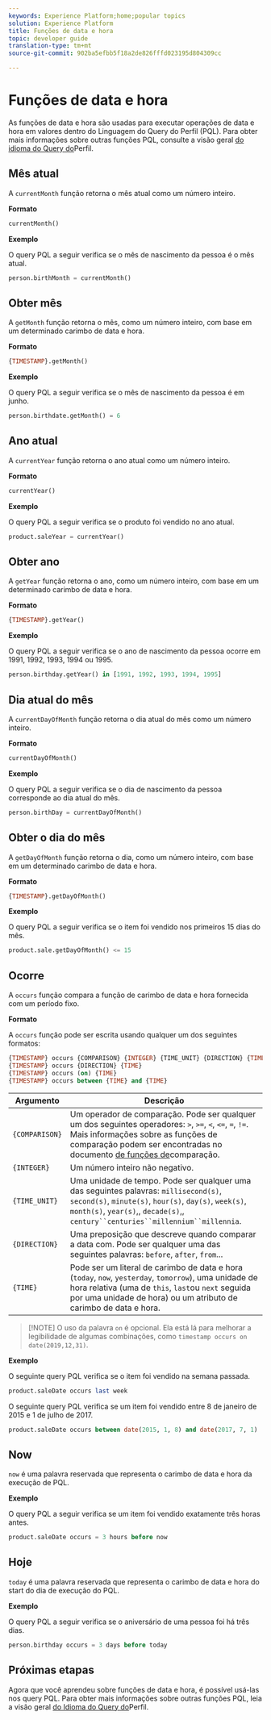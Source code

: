 ```yaml
---
keywords: Experience Platform;home;popular topics
solution: Experience Platform
title: Funções de data e hora
topic: developer guide
translation-type: tm+mt
source-git-commit: 902ba5efbb5f18a2de826fffd023195d804309cc

---
```



# Funções de data e hora

As funções de data e hora são usadas para executar operações de data e hora em valores dentro do Linguagem do Query do Perfil (PQL). Para obter mais informações sobre outras funções PQL, consulte a visão geral [do idioma do Query do](./overview.md)Perfil.

## Mês atual

A `currentMonth` função retorna o mês atual como um número inteiro.

**Formato**

```sql
currentMonth()
```

**Exemplo**

O query PQL a seguir verifica se o mês de nascimento da pessoa é o mês atual.

```sql
person.birthMonth = currentMonth()
```

## Obter mês

A `getMonth` função retorna o mês, como um número inteiro, com base em um determinado carimbo de data e hora.

**Formato**

```sql
{TIMESTAMP}.getMonth()
```

**Exemplo**

O query PQL a seguir verifica se o mês de nascimento da pessoa é em junho.

```sql
person.birthdate.getMonth() = 6
```

## Ano atual

A `currentYear` função retorna o ano atual como um número inteiro.

**Formato**

```sql
currentYear()
```

**Exemplo**

O query PQL a seguir verifica se o produto foi vendido no ano atual.

```sql
product.saleYear = currentYear()
```

## Obter ano

A `getYear` função retorna o ano, como um número inteiro, com base em um determinado carimbo de data e hora.

**Formato**

```sql
{TIMESTAMP}.getYear()
```

**Exemplo**

O query PQL a seguir verifica se o ano de nascimento da pessoa ocorre em 1991, 1992, 1993, 1994 ou 1995.

```sql
person.birthday.getYear() in [1991, 1992, 1993, 1994, 1995]
```

## Dia atual do mês

A `currentDayOfMonth` função retorna o dia atual do mês como um número inteiro.

**Formato**

```sql
currentDayOfMonth()
```

**Exemplo**

O query PQL a seguir verifica se o dia de nascimento da pessoa corresponde ao dia atual do mês.

```sql
person.birthDay = currentDayOfMonth()
```

## Obter o dia do mês

A `getDayOfMonth` função retorna o dia, como um número inteiro, com base em um determinado carimbo de data e hora.

**Formato**

```sql
{TIMESTAMP}.getDayOfMonth()
```

**Exemplo**

O query PQL a seguir verifica se o item foi vendido nos primeiros 15 dias do mês.

```sql
product.sale.getDayOfMonth() <= 15
```

## Ocorre

A `occurs` função compara a função de carimbo de data e hora fornecida com um período fixo.

**Formato**

A `occurs` função pode ser escrita usando qualquer um dos seguintes formatos:

```sql
{TIMESTAMP} occurs {COMPARISON} {INTEGER} {TIME_UNIT} {DIRECTION} {TIME}
{TIMESTAMP} occurs {DIRECTION} {TIME}
{TIMESTAMP} occurs (on) {TIME}
{TIMESTAMP} occurs between {TIME} and {TIME}
```

| Argumento | Descrição |
| --------- | ----------- |
| `{COMPARISON}` | Um operador de comparação. Pode ser qualquer um dos seguintes operadores: `>`, `>=`, `<`, `<=`, `=`, `!=`. Mais informações sobre as funções de comparação podem ser encontradas no documento [de funções de](./comparison-functions.md)comparação. |
| `{INTEGER}` | Um número inteiro não negativo. |
| `{TIME_UNIT}` | Uma unidade de tempo. Pode ser qualquer uma das seguintes palavras: `millisecond(s)`, `second(s)`, `minute(s)`, `hour(s)`, `day(s)`, `week(s)`, `month(s)`, `year(s)`,, `decade(s)`,, `century``centuries``millennium``millennia`. |
| `{DIRECTION}` | Uma preposição que descreve quando comparar a data com. Pode ser qualquer uma das seguintes palavras: `before`, `after`, `from`... |
| `{TIME}` | Pode ser um literal de carimbo de data e hora (`today`, `now`, `yesterday`, `tomorrow`), uma unidade de hora relativa (uma de `this`, `last`ou `next` seguida por uma unidade de hora) ou um atributo de carimbo de data e hora. |

>[!NOTE] O uso da palavra `on` é opcional. Ela está lá para melhorar a legibilidade de algumas combinações, como `timestamp occurs on date(2019,12,31)`.

**Exemplo**

O seguinte query PQL verifica se o item foi vendido na semana passada.

```sql
product.saleDate occurs last week
```

O seguinte query PQL verifica se um item foi vendido entre 8 de janeiro de 2015 e 1 de julho de 2017.

```sql
product.saleDate occurs between date(2015, 1, 8) and date(2017, 7, 1)
```

## Now

`now` é uma palavra reservada que representa o carimbo de data e hora da execução de PQL.

**Exemplo**

O query PQL a seguir verifica se um item foi vendido exatamente três horas antes.

```sql
product.saleDate occurs = 3 hours before now
```

## Hoje

`today` é uma palavra reservada que representa o carimbo de data e hora do start do dia de execução do PQL.

**Exemplo**

O query PQL a seguir verifica se o aniversário de uma pessoa foi há três dias.

```sql
person.birthday occurs = 3 days before today
```

## Próximas etapas

Agora que você aprendeu sobre funções de data e hora, é possível usá-las nos query PQL. Para obter mais informações sobre outras funções PQL, leia a visão geral [do Idioma do Query do](./overview.md)Perfil.
